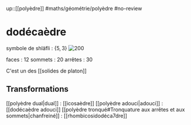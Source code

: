 up::[[polyèdre]]
#maths/géométrie/polyèdre #no-review 
# dodécaèdre
symbole de shläfli : $\{5, 3\}$
![200](https://www.techno-science.net/illustration/Definition/180px/Dodecahedron.gif)

faces : 12
sommets : 20
arrêtes : 30

C'est un des [[solides de platon]]

## Transformations
[[polyèdre dual|dual]] : [[icosaèdre]]
[[polyèdre adouci|adouci]] : [[dodécaèdre adouci]]
[[polyèdre tronqué#Tronquature aux arrêtes et aux sommets|chanfreiné]] : [[rhombicosidodéca7dre]]
